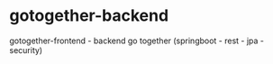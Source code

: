 # gotogether-backend

gotogether-frontend - backend go together (springboot - rest - jpa - security) 
